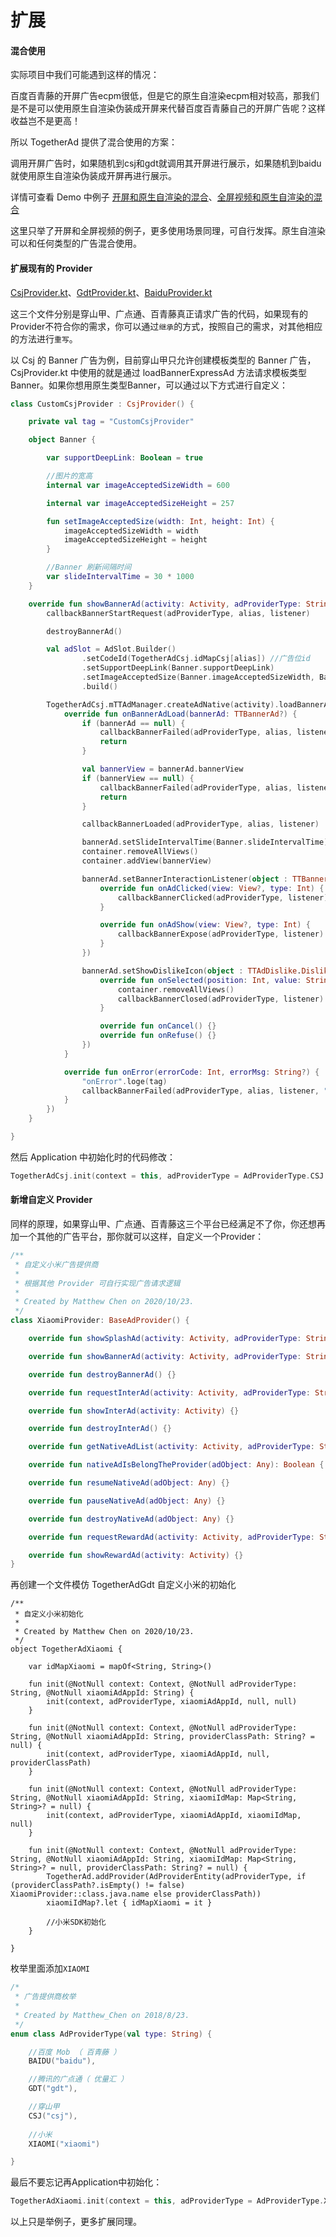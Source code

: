 # 扩展

#### 混合使用

实际项目中我们可能遇到这样的情况：

百度百青藤的开屏广告ecpm很低，但是它的原生自渲染ecpm相对较高，那我们是不是可以使用原生自渲染伪装成开屏来代替百度百青藤自己的开屏广告呢？这样收益岂不是更高！

所以 TogetherAd 提供了混合使用的方案：

调用开屏广告时，如果随机到csj和gdt就调用其开屏进行展示，如果随机到baidu就使用原生自渲染伪装成开屏再进行展示。

详情可查看 Demo 中例子 [开屏和原生自渲染的混合](../demo/src/main/java/com/ifmvo/togetherad/demo/hybrid/SplashHybridActivity.kt)、[全屏视频和原生自渲染的混合](../demo/src/main/java/com/ifmvo/togetherad/demo/hybrid/VerticalPreMovieHybridActivity.kt)

这里只举了开屏和全屏视频的例子，更多使用场景同理，可自行发挥。原生自渲染可以和任何类型的广告混合使用。

#### 扩展现有的 Provider

[CsjProvider.kt](../csj/src/main/java/com/ifmvo/togetherad/csj/CsjProvider.kt)、[GdtProvider.kt](../gdt/src/main/java/com/ifmvo/togetherad/gdt/GdtProvider.kt)、[BaiduProvider.kt](../baidu/src/main/java/com/ifmvo/togetherad/baidu/BaiduProvider.kt) 

这三个文件分别是穿山甲、广点通、百青藤真正请求广告的代码，如果现有的Provider不符合你的需求，你可以通过``继承``的方式，按照自己的需求，对其他相应的方法进行``重写``。

以 Csj 的 Banner 广告为例，目前穿山甲只允许创建模板类型的 Banner 广告，CsjProvider.kt 中使用的就是通过 loadBannerExpressAd 方法请求模板类型Banner。如果你想用原生类型Banner，可以通过以下方式进行自定义：

```kotlin
class CustomCsjProvider : CsjProvider() {

    private val tag = "CustomCsjProvider"

    object Banner {

        var supportDeepLink: Boolean = true

        //图片的宽高
        internal var imageAcceptedSizeWidth = 600

        internal var imageAcceptedSizeHeight = 257

        fun setImageAcceptedSize(width: Int, height: Int) {
            imageAcceptedSizeWidth = width
            imageAcceptedSizeHeight = height
        }

        //Banner 刷新间隔时间
        var slideIntervalTime = 30 * 1000
    }

    override fun showBannerAd(activity: Activity, adProviderType: String, alias: String, container: ViewGroup, listener: BannerListener) {
        callbackBannerStartRequest(adProviderType, alias, listener)

        destroyBannerAd()

        val adSlot = AdSlot.Builder()
                .setCodeId(TogetherAdCsj.idMapCsj[alias]) //广告位id
                .setSupportDeepLink(Banner.supportDeepLink)
                .setImageAcceptedSize(Banner.imageAcceptedSizeWidth, Banner.imageAcceptedSizeHeight)
                .build()

        TogetherAdCsj.mTTAdManager.createAdNative(activity).loadBannerAd(adSlot, object : TTAdNative.BannerAdListener {
            override fun onBannerAdLoad(bannerAd: TTBannerAd?) {
                if (bannerAd == null) {
                    callbackBannerFailed(adProviderType, alias, listener, "请求成功，但是返回的 bannerAd 为空")
                    return
                }

                val bannerView = bannerAd.bannerView
                if (bannerView == null) {
                    callbackBannerFailed(adProviderType, alias, listener, "请求成功，但是返回的 bannerView 为空")
                    return
                }

                callbackBannerLoaded(adProviderType, alias, listener)

                bannerAd.setSlideIntervalTime(Banner.slideIntervalTime)
                container.removeAllViews()
                container.addView(bannerView)

                bannerAd.setBannerInteractionListener(object : TTBannerAd.AdInteractionListener {
                    override fun onAdClicked(view: View?, type: Int) {
                        callbackBannerClicked(adProviderType, listener)
                    }

                    override fun onAdShow(view: View?, type: Int) {
                        callbackBannerExpose(adProviderType, listener)
                    }
                })

                bannerAd.setShowDislikeIcon(object : TTAdDislike.DislikeInteractionCallback {
                    override fun onSelected(position: Int, value: String?) {
                        container.removeAllViews()
                        callbackBannerClosed(adProviderType, listener)
                    }

                    override fun onCancel() {}
                    override fun onRefuse() {}
                })
            }

            override fun onError(errorCode: Int, errorMsg: String?) {
                "onError".loge(tag)
                callbackBannerFailed(adProviderType, alias, listener, "错误码：$errorCode, 错误信息：$errorMsg")
            }
        })
    }

}
```

然后 Application 中初始化时的代码修改：

```kotlin
TogetherAdCsj.init(context = this, adProviderType = AdProviderType.CSJ.type, csjAdAppId = "5001121", appName = this.getString(R.string.app_name), providerClassPath = CustomCsjProvider::class.java.name)
```

#### 新增自定义 Provider

同样的原理，如果穿山甲、广点通、百青藤这三个平台已经满足不了你，你还想再加一个其他的广告平台，那你就可以这样，自定义一个Provider：

```Kotlin
/**
 * 自定义小米广告提供商
 *
 * 根据其他 Provider 可自行实现广告请求逻辑
 *
 * Created by Matthew Chen on 2020/10/23.
 */
class XiaomiProvider: BaseAdProvider() {

    override fun showSplashAd(activity: Activity, adProviderType: String, alias: String, container: ViewGroup, listener: SplashListener) {}

    override fun showBannerAd(activity: Activity, adProviderType: String, alias: String, container: ViewGroup, listener: BannerListener) {}

    override fun destroyBannerAd() {}

    override fun requestInterAd(activity: Activity, adProviderType: String, alias: String, listener: InterListener) {}

    override fun showInterAd(activity: Activity) {}

    override fun destroyInterAd() {}

    override fun getNativeAdList(activity: Activity, adProviderType: String, alias: String, maxCount: Int, listener: NativeListener) {}

    override fun nativeAdIsBelongTheProvider(adObject: Any): Boolean { return false }

    override fun resumeNativeAd(adObject: Any) {}

    override fun pauseNativeAd(adObject: Any) {}

    override fun destroyNativeAd(adObject: Any) {}

    override fun requestRewardAd(activity: Activity, adProviderType: String, alias: String, listener: RewardListener) {}

    override fun showRewardAd(activity: Activity) {}
}
```

再创建一个文件模仿 TogetherAdGdt 自定义小米的初始化

```
/**
 * 自定义小米初始化
 *
 * Created by Matthew Chen on 2020/10/23.
 */
object TogetherAdXiaomi {

    var idMapXiaomi = mapOf<String, String>()

    fun init(@NotNull context: Context, @NotNull adProviderType: String, @NotNull xiaomiAdAppId: String) {
        init(context, adProviderType, xiaomiAdAppId, null, null)
    }

    fun init(@NotNull context: Context, @NotNull adProviderType: String, @NotNull xiaomiAdAppId: String, providerClassPath: String? = null) {
        init(context, adProviderType, xiaomiAdAppId, null, providerClassPath)
    }

    fun init(@NotNull context: Context, @NotNull adProviderType: String, @NotNull xiaomiAdAppId: String, xiaomiIdMap: Map<String, String>? = null) {
        init(context, adProviderType, xiaomiAdAppId, xiaomiIdMap, null)
    }

    fun init(@NotNull context: Context, @NotNull adProviderType: String, @NotNull xiaomiAdAppId: String, xiaomiIdMap: Map<String, String>? = null, providerClassPath: String? = null) {
        TogetherAd.addProvider(AdProviderEntity(adProviderType, if (providerClassPath?.isEmpty() != false) XiaomiProvider::class.java.name else providerClassPath))
        xiaomiIdMap?.let { idMapXiaomi = it }

        //小米SDK初始化
    }

}
```

枚举里面添加``XIAOMI``

```kotlin
/*
 * 广告提供商枚举
 *
 * Created by Matthew_Chen on 2018/8/23.
 */
enum class AdProviderType(val type: String) {

    //百度 Mob （ 百青藤 ）
    BAIDU("baidu"),

    //腾讯的广点通（ 优量汇 ）
    GDT("gdt"),

    //穿山甲
    CSJ("csj"),
    
    //小米
    XIAOMI("xiaomi")

}
```

最后不要忘记再Application中初始化：

```kotlin
TogetherAdXiaomi.init(context = this, adProviderType = AdProviderType.XIAOMI.type, xiaomiAdAppId = "xxxxxxxx")
```

以上只是举例子，更多扩展同理。